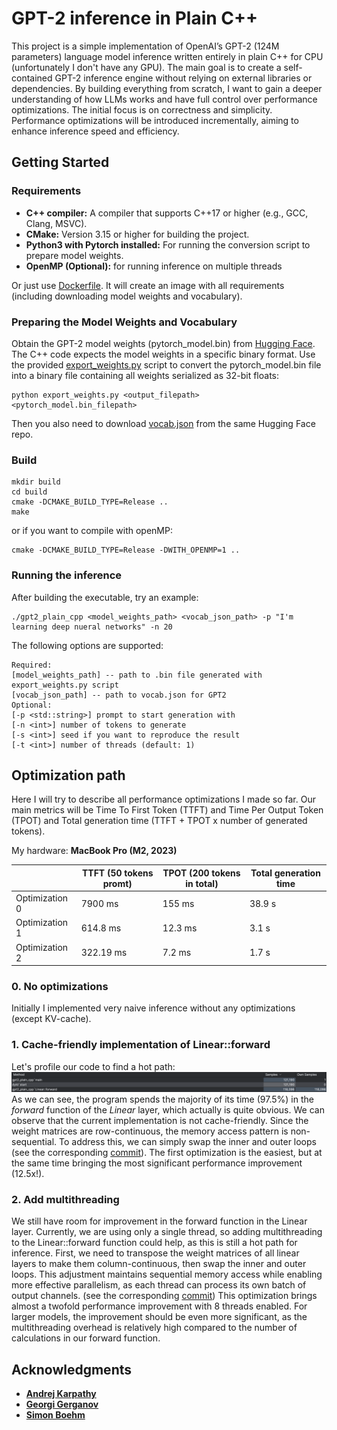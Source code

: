 # GPT-2 inference in Plain C++
This project is a simple implementation of
OpenAI’s GPT-2 (124M parameters) language model inference written entirely 
in plain C++ for CPU (unfortunately I don't have any GPU). The main goal is to create a 
self-contained GPT-2 inference engine without 
relying on external libraries or dependencies. 
By building everything from scratch, I want to gain a 
deeper understanding of how LLMs works and have 
full control over performance optimizations. The initial focus is on correctness 
and simplicity. Performance optimizations will be 
introduced incrementally, aiming to enhance 
inference speed and efficiency.

## Getting Started

### Requirements

- **C++ compiler:** A compiler that supports C++17 or higher (e.g., GCC, Clang, MSVC).
- **CMake:** Version 3.15 or higher for building the project.
- **Python3 with Pytorch installed:** For running the conversion script to prepare model weights.
- **OpenMP (Optional):** for running inference on multiple threads

Or just use [Dockerfile](https://github.com/SomovMike/gpt2_plain_cpp/blob/main/Dockerfile). It will create an image with all requirements (including downloading model weights
and vocabulary).

### Preparing the Model Weights and Vocabulary

Obtain the GPT-2 model weights (pytorch_model.bin) from [Hugging Face](https://huggingface.co/openai-community/gpt2/tree/main).
The C++ code expects the model weights in a specific binary
format. Use the provided [export_weights.py](export_weights.py) script
to convert the pytorch_model.bin file into a binary file containing all weights serialized as 32-bit floats:
```console
python export_weights.py <output_filepath> <pytorch_model.bin_filepath>
``` 

Then you also need to download [vocab.json](https://huggingface.co/openai-community/gpt2/blob/main/vocab.json)
from the same Hugging Face repo.

### Build

```console
mkdir build
cd build
cmake -DCMAKE_BUILD_TYPE=Release ..
make
``` 
or if you want to compile with openMP:
```console
cmake -DCMAKE_BUILD_TYPE=Release -DWITH_OPENMP=1 ..
``` 

### Running the inference

After building the executable, try an example:
```console
./gpt2_plain_cpp <model_weights_path> <vocab_json_path> -p "I'm learning deep nueral networks" -n 20
```

The following options are supported:
```
Required:
[model_weights_path] -- path to .bin file generated with export_weights.py script
[vocab_json_path] -- path to vocab.json for GPT2
Optional:
[-p <std::string>] prompt to start generation with
[-n <int>] number of tokens to generate
[-s <int>] seed if you want to reproduce the result
[-t <int>] number of threads (default: 1)
```

## Optimization path

Here I will try to describe all performance optimizations 
I made so far. Our main metrics will be Time To First Token (TTFT) and
Time Per Output Token (TPOT) and Total generation time (TTFT + TPOT x number of generated tokens).

My hardware: **MacBook Pro (M2, 2023)** 

|                | TTFT (50 tokens promt) | TPOT (200 tokens in total) | Total generation time |
|----------------|------------------------|----------------------------|-----------------------|
| Optimization 0 | 7900 ms                | 155 ms                     | 38.9 s                |
| Optimization 1 | 614.8 ms               | 12.3 ms                    | 3.1 s                 |
| Optimization 2 | 322.19 ms              | 7.2 ms                     | 1.7 s                 |

### 0. No optimizations

Initially I implemented very naive inference without any optimizations (except KV-cache).


### 1. Cache-friendly implementation of Linear::forward
Let's profile our code to find a hot path:
![Profiler screenshot](screenshots/profiler0.png)
As we can see, the program spends the majority of its time (97.5%) in the *forward* function of the *Linear* layer, 
which actually is quite obvious. We can observe that the current implementation
is not cache-friendly. Since the weight matrices are row-continuous, the memory access pattern is non-sequential.
To address this, we can simply swap the inner and outer loops (see the
corresponding [commit](https://github.com/SomovMike/gpt2_plain_cpp/commit/f355a7e33eddce5deff16828b94f94c2bb303329)).
The first optimization is the easiest,
but at the same time bringing the most significant performance improvement (12.5x!).

### 2. Add multithreading

We still have room for improvement in the forward function in the Linear layer.
Currently, we are using only a single thread, so adding multithreading
to the Linear::forward function could help, as this is still
a hot path for inference. First, we need to transpose the
weight matrices of all linear layers to make them
column-continuous, then swap the inner and outer loops.
This adjustment maintains sequential memory access while enabling
more effective parallelism, as each thread can process
its own batch of output channels. (see the
corresponding [commit](https://github.com/SomovMike/gpt2_plain_cpp/commit/9e5b65df9b91c7492b205447adf5105a410eceee)) This optimization brings almost
a twofold performance improvement with 8 threads enabled.
For larger models, the improvement should be even more
significant, as the multithreading overhead is relatively
high compared to the number of calculations in our
forward function.



## Acknowledgments

- **[Andrej Karpathy](https://github.com/karpathy)**
- **[Georgi Gerganov](https://github.com/ggerganov)** 
- **[Simon Boehm](https://siboehm.com/)**


